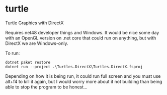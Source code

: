 # turtle
Turtle Graphics with DirectX

Requires net48 developer things and Windows.
It would be nice some day with an OpenGL version on .net core that could run on anything, but with DirectX
we are Windows-only.

To run:
```
dotnet paket restore
dotnet run --project .\Turtles.DirectX\Turtles.DirectX.fsproj
```
Depending on how it is being run, it could run full screen and you must use alt+f4 to kill it again, but I would
worry more about it not building than being able to stop the program to be honest...
